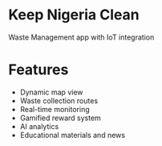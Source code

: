 # Keep Nigeria Clean

Waste Management app with IoT integration

# Features
- Dynamic map view
- Waste collection routes
- Real-time monitoring
- Gamified reward system
- AI analytics
- Educational materials and news

